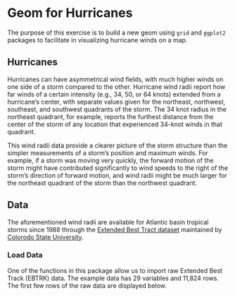 # Geom for Hurricanes

The purpose of this exercise is to build a new geom using `grid` and
`ggplot2` packages to facilitate in visualizing hurricane winds on a
map.

## Hurricanes

Hurricanes can have asymmetrical wind fields, with much higher winds on
one side of a storm compared to the other. Hurricane wind radii report
how far winds of a certain intensity (e.g., 34, 50, or 64 knots)
extended from a hurricane’s center, with separate values given for the
northeast, northwest, southeast, and southwest quadrants of the storm.
The 34 knot radius in the northeast quadrant, for example, reports the
furthest distance from the center of the storm of any location that
experienced 34-knot winds in that quadrant.

This wind radii data provide a clearer picture of the storm structure
than the simpler measurements of a storm’s position and maximum winds.
For example, if a storm was moving very quickly, the forward motion of
the storm might have contributed significantly to wind speeds to the
right of the storm’s direction of forward motion, and wind radii might
be much larger for the northeast quadrant of the storm than the
northwest quadrant.

## Data

The aforementioned wind radii are available for Atlantic basin tropical
storms since 1988 through the [Extended Best Tract
dataset](http://rammb.cira.colostate.edu/research/tropical_cyclones/tc_extended_best_track_dataset/)
maintained by [Colorodo State University](https://www.colostate.edu/).

### Load Data

One of the functions in this package allow us to import raw Extended
Best Track (EBTRK) data. The example data has 29 variables and 11,824
rows. The first few rows of the raw data are displayed below.
